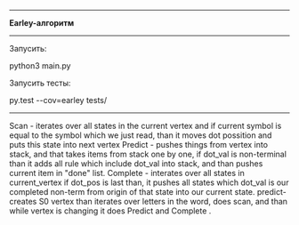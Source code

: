 ***********************
****Earley-алгоритм****
***********************

Запусить:

python3 main.py

Запусить тесты:

py.test --cov=earley tests/

**************************************
Scan - iterates over all states in the current vertex and if current symbol is equal to the symbol which we just read, than it moves dot possition and puts this state into next vertex
Predict - pushes things from vertex into stack, and that takes items from stack one by one, if dot_val is non-terminal than it adds all rule which include dot_val into stack, and than pushes current item in "done" list.
Complete - interates over all states in current_vertex if dot_pos is last than, it pushes all states  which dot_val is our completed non-term from origin of that state  into our current state.
predict- creates S0 vertex than iterates over letters in the word, does scan, and than while vertex is changing it does Predict and Complete .
